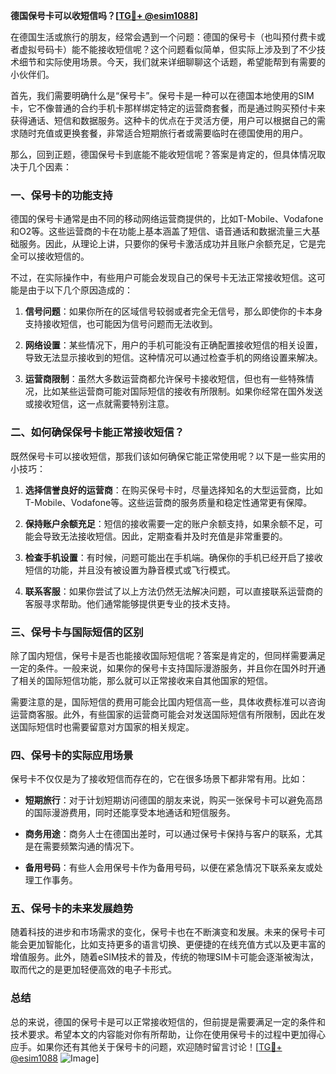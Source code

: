 **德国保号卡可以收短信吗？[[TG💪+ @esim1088](https://t.me/s/esim1088)]**

在德国生活或旅行的朋友，经常会遇到一个问题：德国的保号卡（也叫预付费卡或者虚拟号码卡）能不能接收短信呢？这个问题看似简单，但实际上涉及到了不少技术细节和实际使用场景。今天，我们就来详细聊聊这个话题，希望能帮到有需要的小伙伴们。

首先，我们需要明确什么是“保号卡”。保号卡是一种可以在德国本地使用的SIM卡，它不像普通的合约手机卡那样绑定特定的运营商套餐，而是通过购买预付卡来获得通话、短信和数据服务。这种卡的优点在于灵活方便，用户可以根据自己的需求随时充值或更换套餐，非常适合短期旅行者或需要临时在德国使用的用户。

那么，回到正题，德国保号卡到底能不能收短信呢？答案是肯定的，但具体情况取决于几个因素：

### 一、保号卡的功能支持

德国的保号卡通常是由不同的移动网络运营商提供的，比如T-Mobile、Vodafone和O2等。这些运营商的卡在功能上基本涵盖了短信、语音通话和数据流量三大基础服务。因此，从理论上讲，只要你的保号卡激活成功并且账户余额充足，它是完全可以接收短信的。

不过，在实际操作中，有些用户可能会发现自己的保号卡无法正常接收短信。这可能是由于以下几个原因造成的：

1. **信号问题**：如果你所在的区域信号较弱或者完全无信号，那么即使你的卡本身支持接收短信，也可能因为信号问题而无法收到。
   
2. **网络设置**：某些情况下，用户的手机可能没有正确配置接收短信的相关设置，导致无法显示接收到的短信。这种情况可以通过检查手机的网络设置来解决。

3. **运营商限制**：虽然大多数运营商都允许保号卡接收短信，但也有一些特殊情况，比如某些运营商可能对国际短信的接收有所限制。如果你经常在国外发送或接收短信，这一点就需要特别注意。

### 二、如何确保保号卡能正常接收短信？

既然保号卡可以接收短信，那我们该如何确保它能正常使用呢？以下是一些实用的小技巧：

1. **选择信誉良好的运营商**：在购买保号卡时，尽量选择知名的大型运营商，比如T-Mobile、Vodafone等。这些运营商的服务质量和稳定性通常更有保障。

2. **保持账户余额充足**：短信的接收需要一定的账户余额支持，如果余额不足，可能会导致无法接收短信。因此，定期查看并及时充值是非常重要的。

3. **检查手机设置**：有时候，问题可能出在手机端。确保你的手机已经开启了接收短信的功能，并且没有被设置为静音模式或飞行模式。

4. **联系客服**：如果你尝试了以上方法仍然无法解决问题，可以直接联系运营商的客服寻求帮助。他们通常能够提供更专业的技术支持。

### 三、保号卡与国际短信的区别

除了国内短信，保号卡是否也能接收国际短信呢？答案是肯定的，但同样需要满足一定的条件。一般来说，如果你的保号卡支持国际漫游服务，并且你在国外时开通了相关的国际短信功能，那么就可以正常接收来自其他国家的短信。

需要注意的是，国际短信的费用可能会比国内短信高一些，具体收费标准可以咨询运营商客服。此外，有些国家的运营商可能会对发送国际短信有所限制，因此在发送国际短信时也需要留意对方国家的相关规定。

### 四、保号卡的实际应用场景

保号卡不仅仅是为了接收短信而存在的，它在很多场景下都非常有用。比如：

- **短期旅行**：对于计划短期访问德国的朋友来说，购买一张保号卡可以避免高昂的国际漫游费用，同时还能享受本地通话和短信服务。
  
- **商务用途**：商务人士在德国出差时，可以通过保号卡保持与客户的联系，尤其是在需要频繁沟通的情况下。

- **备用号码**：有些人会用保号卡作为备用号码，以便在紧急情况下联系亲友或处理工作事务。

### 五、保号卡的未来发展趋势

随着科技的进步和市场需求的变化，保号卡也在不断演变和发展。未来的保号卡可能会更加智能化，比如支持更多的语言切换、更便捷的在线充值方式以及更丰富的增值服务。此外，随着eSIM技术的普及，传统的物理SIM卡可能会逐渐被淘汰，取而代之的是更加轻便高效的电子卡形式。

### 总结

总的来说，德国的保号卡是可以正常接收短信的，但前提是需要满足一定的条件和技术要求。希望本文的内容能对你有所帮助，让你在使用保号卡的过程中更加得心应手。如果你还有其他关于保号卡的问题，欢迎随时留言讨论！[[TG💪+ @esim1088](https://t.me/s/esim1088) ![Image](https://i.postimg.cc/4NQfJmqS/Snipaste-2025-05-13-00-14-12.png)]